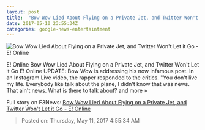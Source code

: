 ```yaml
---
layout: post
title:  "Bow Wow Lied About Flying on a Private Jet, and Twitter Won't Let it Go - E! Online"
date: 2017-05-10 23:55:34Z
categories: google-news-entertaintment
---
```


![Bow Wow Lied About Flying on a Private Jet, and Twitter Won't Let it Go - E! Online](http://akns-images.eonline.com/eol_images/Entire_Site/2014024/rs_300x300-140124082029-600.Bow-Wow-106-Park.jl.012414.jpg?downsize=600:*&crop=600:315;left,top)

E! Online Bow Wow Lied About Flying on a Private Jet, and Twitter Won't Let it Go E! Online UPDATE: Bow Wow is addressing his now infamous post. In an Instagram Live video, the rapper responded to the critics. "You don't live my life. Everybody like talk about the plane, I didn't know that was news. That ain't news. What is there to talk about? and more »


Full story on F3News: [Bow Wow Lied About Flying on a Private Jet, and Twitter Won't Let it Go - E! Online](http://www.f3nws.com/n/bTzQmB)

> Posted on: Thursday, May 11, 2017 4:55:34 AM
